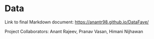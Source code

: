 # Data

Link to final Markdown document: https://anantr98.github.io/DataFave/

Project Collaborators: Anant Rajeev, Pranav Vasan, Himani Nijhawan
